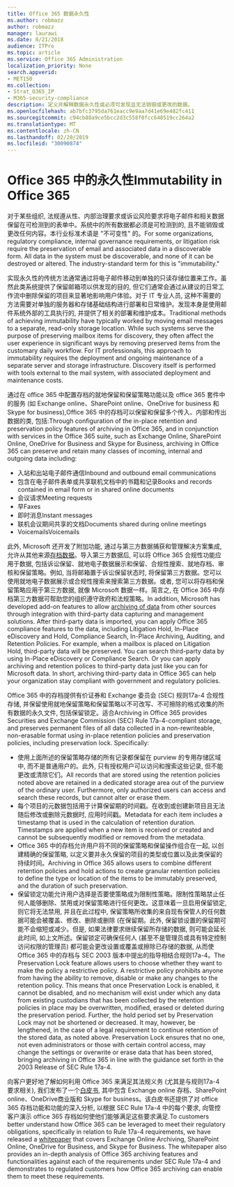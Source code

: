 ```yaml
---
title: Office 365 数据永久性
ms.author: robmazz
author: robmazz
manager: laurawi
ms.date: 8/21/2018
audience: ITPro
ms.topic: article
ms.service: Office 365 Administration
localization_priority: None
search.appverid:
- MET150
ms.collection:
- Strat_O365_IP
- M365-security-compliance
description: 定义并解释数据永久性或必须可发现且无法销毁或更改的数据。
ms.openlocfilehash: ab7bfc3795da761eacc9e9aa7d41e69e482fc411
ms.sourcegitcommit: c94cb88a9ce5bcc2d3c558f0fcc648519cc264a2
ms.translationtype: MT
ms.contentlocale: zh-CN
ms.lasthandoff: 02/20/2019
ms.locfileid: "30090874"
---
```

# <a name="immutability-in-office-365"></a><span data-ttu-id="c66bd-103">Office 365 中的永久性</span><span class="sxs-lookup"><span data-stu-id="c66bd-103">Immutability in Office 365</span></span>
<span data-ttu-id="c66bd-p101">对于某些组织, 法规遵从性、内部治理要求或诉讼风险要求将电子邮件和相关数据保留在可检测到的表单中。系统中的所有数据都必须是可检测到的, 且不能销毁或更改任何内容。本行业标准术语是 "不可变性" 的。</span><span class="sxs-lookup"><span data-stu-id="c66bd-p101">For some organizations, regulatory compliance, internal governance requirements, or litigation risk require the preservation of email and associated data in a discoverable form. All data in the system must be discoverable, and none of it can be destroyed or altered. The industry-standard term for this is "immutability."</span></span> 

<span data-ttu-id="c66bd-p102">实现永久性的传统方法通常通过将电子邮件移动到单独的只读存储位置来工作。虽然此类系统提供了保留邮箱项以供发现的目的, 但它们通常会通过从建议的日常工作流中删除保留的项目来显著地影响用户体验。对于 IT 专业人员, 这种不需要的方法需要对单独的服务器和存储基础结构进行部署和日常维护。发现本身是使用邮件系统外部的工具执行的, 并提供了相关的部署和维护成本。</span><span class="sxs-lookup"><span data-stu-id="c66bd-p102">Traditional methods of achieving immutability have typically worked by moving email messages to a separate, read-only storage location. While such systems serve the purpose of preserving mailbox items for discovery, they often affect the user experience in significant ways by removing preserved items from the customary daily workflow. For IT professionals, this approach to immutability requires the deployment and ongoing maintenance of a separate server and storage infrastructure. Discovery itself is performed with tools external to the mail system, with associated deployment and maintenance costs.</span></span>

<span data-ttu-id="c66bd-111">通过在 office 365 中配置存档的就地保留和保留策略功能以及 office 365 套件中的服务 (如 Exchange online、SharePoint online、OneDrive for business 和 Skype for business),Office 365 中的存档可以保留和保留多个传入、内部和传出数据的类, 包括:</span><span class="sxs-lookup"><span data-stu-id="c66bd-111">Through configuration of the in-place retention and preservation policy features of archiving in Office 365, and in conjunction with services in the Office 365 suite, such as Exchange Online, SharePoint Online, OneDrive for Business and Skype for Business, archiving in Office 365 can preserve and retain many classes of incoming, internal and outgoing data including:</span></span>
- <span data-ttu-id="c66bd-112">入站和出站电子邮件通信</span><span class="sxs-lookup"><span data-stu-id="c66bd-112">Inbound and outbound email communications</span></span>
- <span data-ttu-id="c66bd-113">包含在电子邮件表单或共享联机文档中的书籍和记录</span><span class="sxs-lookup"><span data-stu-id="c66bd-113">Books and records contained in email form or in shared online documents</span></span>
- <span data-ttu-id="c66bd-114">会议请求</span><span class="sxs-lookup"><span data-stu-id="c66bd-114">Meeting requests</span></span>
- <span data-ttu-id="c66bd-115">早</span><span class="sxs-lookup"><span data-stu-id="c66bd-115">Faxes</span></span>
- <span data-ttu-id="c66bd-116">即时消息</span><span class="sxs-lookup"><span data-stu-id="c66bd-116">Instant messages</span></span>
- <span data-ttu-id="c66bd-117">联机会议期间共享的文档</span><span class="sxs-lookup"><span data-stu-id="c66bd-117">Documents shared during online meetings</span></span>
- <span data-ttu-id="c66bd-118">Voicemails</span><span class="sxs-lookup"><span data-stu-id="c66bd-118">Voicemails</span></span>

<span data-ttu-id="c66bd-p103">此外, Microsoft 还开发了附加功能, 通过与第三方数据捕获和管理解决方案集成, 允许从其他来源[存档数据](https://support.office.com/article/Archiving-third-party-data-in-Office-365-0ce338d5-3666-4a18-86ab-c6910ff408cc)。导入第三方数据后, 可以将 Office 365 合规性功能应用于数据, 包括诉讼保留、就地电子数据展示和保留、合规性搜索、就地存档、审核和保留策略。例如, 当将邮箱置于诉讼保留状态时, 将保留第三方数据。您可以使用就地电子数据展示或合规性搜索来搜索第三方数据。或者, 您可以将存档和保留策略应用于第三方数据, 就像 Microsoft 数据一样。简言之, 在 Office 365 中存档第三方数据可帮助您的组织遵守政府和法规策略。</span><span class="sxs-lookup"><span data-stu-id="c66bd-p103">In addition, Microsoft has developed add-on features to allow [archiving of data](https://support.office.com/article/Archiving-third-party-data-in-Office-365-0ce338d5-3666-4a18-86ab-c6910ff408cc) from other sources through integration with third-party data capturing and management solutions. After third-party data is imported, you can apply Office 365 compliance features to the data, including Litigation Hold, In-Place eDiscovery and Hold, Compliance Search, In-Place Archiving, Auditing, and Retention Policies. For example, when a mailbox is placed on Litigation Hold, third-party data will be preserved. You can search third-party data by using In-Place eDiscovery or Compliance Search. Or you can apply archiving and retention polices to third-party data just like you can for Microsoft data. In short, archiving third-party data in Office 365 can help your organization stay compliant with government and regulatory policies.</span></span>

<span data-ttu-id="c66bd-p104">Office 365 中的存档提供有价证券和 Exchange 委员会 (SEC) 规则17a-4 合规性存储, 并保留使用就地保留策略和保留策略以不可改写、不可擦除的格式收集的所有数据的永久文件, 包括保留锁定。适合</span><span class="sxs-lookup"><span data-stu-id="c66bd-p104">Archiving in Office 365 provides Securities and Exchange Commission (SEC) Rule 17a-4-compliant storage, and preserves permanent files of all data collected in a non-rewriteable, non-erasable format using in-place retention policies and preservation policies, including preservation lock. Specifically:</span></span>
- <span data-ttu-id="c66bd-p105">使用上面所述的保留策略存储的所有记录都保留在 purview 的专用存储区域中, 而不是普通用户的。此外, 只有授权用户可以访问和搜索这些记录, 但不能更改或清除它们。</span><span class="sxs-lookup"><span data-stu-id="c66bd-p105">All records that are stored using the retention policies noted above are retained in a dedicated storage area out of the purview of the ordinary user. Furthermore, only authorized users can access and search these records, but cannot alter or erase them.</span></span>
- <span data-ttu-id="c66bd-p106">每个项目的元数据包括用于计算保留期的时间戳。在收到或创建新项目且无法随后修改或删除元数据时, 应用时间戳。</span><span class="sxs-lookup"><span data-stu-id="c66bd-p106">Metadata for each item includes a timestamp that is used in the calculation of retention duration. Timestamps are applied when a new item is received or created and cannot be subsequently modified or removed from the metadata.</span></span>
- <span data-ttu-id="c66bd-131">Office 365 中的存档允许用户将不同的保留策略和保留操作组合在一起, 以创建精确的保留策略, 以定义要并永久保留的项目的类型或位置以及此类保留的持续时间。</span><span class="sxs-lookup"><span data-stu-id="c66bd-131">Archiving in Office 365 allows users to combine different retention policies and hold actions to create granular retention policies to define the type or location of the items to be immutably preserved, and the duration of such preservation.</span></span>
- <span data-ttu-id="c66bd-p107">保留锁定功能允许用户选择是否要使策略成为限制性策略。限制性策略禁止任何人能够删除、禁用或对保留策略进行任何更改。这意味着一旦启用保留锁定, 则它将无法禁用, 并且在此过程中, 保留策略所收集的来自现有保管人的任何数据可能会被覆盖、修改、删除或删除 (在保留期。此外, 保留锁设置的保留期可能不会缩短或减少。但是, 如果法律要求继续保留所存储的数据, 则可能会延长此时间, 如上文所述。保留锁定可确保任何人 (甚至不是管理员或具有特定控制访问权限的管理员) 都可能会更改设置或覆盖或擦除已存储的数据, 从而使 Office 365 中的存档与 SEC 2003 版本中提出的指导相结合规则17a-4。</span><span class="sxs-lookup"><span data-stu-id="c66bd-p107">The Preservation Lock feature allows users to choose whether they want to make the policy a restrictive policy. A restrictive policy prohibits anyone from having the ability to remove, disable or make any changes to the retention policy. This means that once Preservation Lock is enabled, it cannot be disabled, and no mechanism will exist under which any data from existing custodians that has been collected by the retention policies in place may be overwritten, modified, erased or deleted during the preservation period. Further, the hold period set by Preservation Lock may not be shortened or decreased. It may, however, be lengthened, in the case of a legal requirement to continue retention of the stored data, as noted above. Preservation Lock ensures that no one, not even administrators or those with certain control access, may change the settings or overwrite or erase data that has been stored, bringing archiving in Office 365 in line with the guidance set forth in the 2003 Release of SEC Rule 17a-4.</span></span>

<span data-ttu-id="c66bd-p108">向客户更好地了解如何利用 Office 365 来满足其法规义务 (尤其是与规则17a-4 要求相关), 我们发布了一个[白皮书](https://go.microsoft.com/fwlink/?linkid=830440), 其中包含 Exchange online 存档、SharePoint online、OneDrive商业版和 Skype for business。该白皮书还提供了对 office 365 存档功能和功能的深入分析, 以根据 SEC Rule 17a-4 中的每个要求, 向管控客户演示 office 365 存档如何使他们能够满足这些要求满足.</span><span class="sxs-lookup"><span data-stu-id="c66bd-p108">To customers better understand how Office 365 can be leveraged to meet their regulatory obligations, specifically in relation to Rule 17a-4 requirements, we have released a [whitepaper](https://go.microsoft.com/fwlink/?linkid=830440) that covers Exchange Online Archiving, SharePoint Online, OneDrive for Business, and Skype for Business. The whitepaper also provides an in-depth analysis of Office 365 archiving features and functionalities against each of the requirements under SEC Rule 17a-4 and demonstrates to regulated customers how Office 365 archiving can enable them to meet these requirements.</span></span>